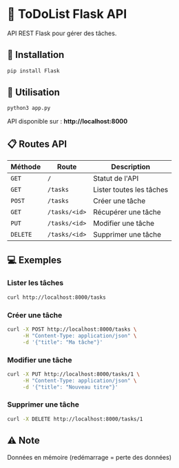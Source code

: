 # 📝 ToDoList Flask API

API REST Flask pour gérer des tâches.

## 🚀 Installation

```bash
pip install Flask
```

## 🎯 Utilisation

```bash
python3 app.py
```

API disponible sur : **http://localhost:8000**

## 📋 Routes API

| Méthode | Route | Description |
|---------|-------|-------------|
| `GET` | `/` | Statut de l'API |
| `GET` | `/tasks` | Lister toutes les tâches |
| `POST` | `/tasks` | Créer une tâche |
| `GET` | `/tasks/<id>` | Récupérer une tâche |
| `PUT` | `/tasks/<id>` | Modifier une tâche |
| `DELETE` | `/tasks/<id>` | Supprimer une tâche |

## 💻 Exemples

### Lister les tâches
```bash
curl http://localhost:8000/tasks
```

### Créer une tâche
```bash
curl -X POST http://localhost:8000/tasks \
     -H "Content-Type: application/json" \
     -d '{"title": "Ma tâche"}'
```

### Modifier une tâche
```bash
curl -X PUT http://localhost:8000/tasks/1 \
     -H "Content-Type: application/json" \
     -d '{"title": "Nouveau titre"}'
```

### Supprimer une tâche
```bash
curl -X DELETE http://localhost:8000/tasks/1
```

## ⚠️ Note

Données en mémoire (redémarrage = perte des données)